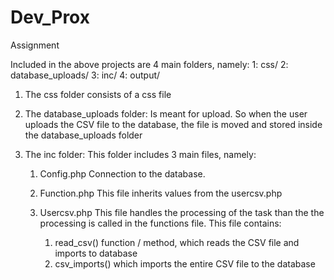 # Dev_Prox
Assignment

Included in the above projects are 4 main folders, namely:
1: css/
2: database_uploads/
3: inc/
4: output/

1. The css folder consists of a css file

2. The database_uploads folder:
   Is meant for upload. So when the user uploads the CSV file to the database, the file is moved and stored inside the database_uploads folder

3. The inc folder:
   This folder includes 3 main files, namely:
   1. Config.php 
      Connection to the database.
   2. Function.php
      This file inherits values from the usercsv.php 
   3. Usercsv.php
      This file handles the processing of the task than the the processing is called in the functions file.
      This file contains:
      
      1. read_csv() function / method, which reads the CSV file and imports to database
      2. csv_imports() which imports the entire CSV file to the database
